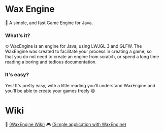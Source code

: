 # Wax Engine
💫 A simple, and fast Game Engine for Java.

### What's it?
⚙️ WaxEngine is an engine for Java, using LWJGL 3 and GLFW.
The WaxEngine was created to facilitate your process in creating a game, so that you do not need to create an engine from scratch, or spend a long time reading a boring and tedious documentation.

### It's easy?
Yes! It's pretty easy, with a little reading you'll understand WaxEngine and you'll be able to create your games freely 😄
# Wiki
📒 [(WaxEngine Wiki)](https://github.com/AndradeSig/WaxEngine/blob/master/First_Program_Readme.md)
🎮 [(Simple application with WaxEngine)](https://github.com/AndradeSig/WaxEngine/blob/master/First_Program_Readme.md)
